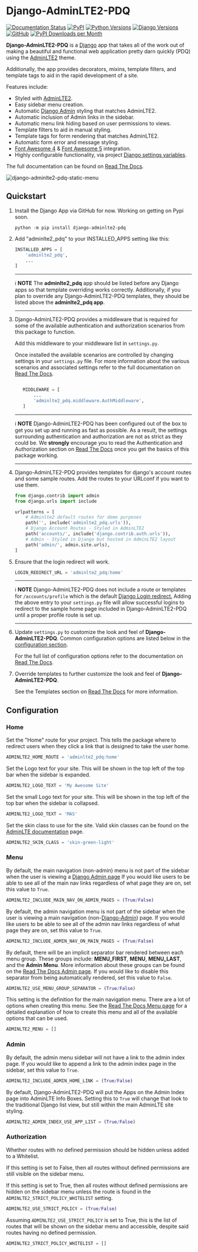 # Django-AdminLTE2-PDQ

[![Documentation Status](https://readthedocs.org/projects/django-adminlte2-pdq/badge/?version=latest)](https://django-adminlte2-pdq.readthedocs.io/en/latest/?badge=latest)
[![PyPI](https://img.shields.io/pypi/v/django-adminlte2-pdq?color=blue)](https://img.shields.io/pypi/v/django-adminlte2-pdq?color=blue)
[![Python Versions](https://img.shields.io/badge/python-%3E%3D3.7-brightgreen)](https://img.shields.io/badge/python-%3E%3D3.7-brightgreen)
[![Django Versions](https://img.shields.io/badge/django-%3E%3D3-brightgreen)](https://img.shields.io/badge/django-%3E%3D3-brightgreen)
[![GitHub](https://img.shields.io/github/license/DJBarnes/django-adminlte2-pdq)](https://img.shields.io/github/license/DJBarnes/django-adminlte2-pdq)
[![PyPI Downloads per Month](https://img.shields.io/pypi/dm/django-adminlte2-pdq.svg)](https://pypi.python.org/pypi/django-adminlte2-pdq)


**Django-AdminLTE2-PDQ** is a [Django](https://www.djangoproject.com/) app
that takes all of the work out of making a beautiful and functional web
application pretty darn quickly (PDQ) using the
[AdminLTE2](https://adminlte.io/themes/AdminLTE/index2.html)
theme.

Additionally, the app provides decorators, mixins, template filters, and
template tags to aid in the rapid development of a site.

Features include:

* Styled with [AdminLTE2](https://adminlte.io/themes/AdminLTE/index2.html).
* Easy sidebar menu creation.
* Automatic
  [Django Admin](https://docs.djangoproject.com/en/dev/ref/contrib/admin/)
  styling that matches AdminLTE2.
* Automatic inclusion of Admin links in the sidebar.
* Automatic menu link hiding based on user permissions to views.
* Template filters to aid in manual styling.
* Template tags for form rendering that matches AdminLTE2.
* Automatic form error and message styling.
* [Font Awesome 4](https://fontawesome.com/v4/icons/)
  & [Font Awesome 5](https://fontawesome.com/v5/search) integration.
* Highly configurable functionality, via project
  [Django settings variables](https://docs.djangoproject.com/en/dev/topics/settings/).

The full documentation can be found on [Read The Docs](https://django-adminlte2-pdq.readthedocs.io/en/latest/).

![django-adminlte2-pdq-static-menu](https://user-images.githubusercontent.com/4390026/174349983-70984453-1aa5-4976-8749-fadd9028a94c.png)

## Quickstart

1.  Install the Django App via GitHub for now. Working on getting on Pypi soon.
    ```shell
    python -m pip install django-adminlte2-pdq
    ```

2.  Add "adminlte2_pdq" to your INSTALLED_APPS setting like this:
    ```python
    INSTALLED_APPS = [
        'adminlte2_pdq',
        ...
    ]
    ```

    ---
    :information_source: **NOTE**
    The **adminlte2_pdq** app should be listed before any Django apps so
    that template overriding works correctly. Additionally, if you plan to
    override any Django-AdminLTE2-PDQ templates, they should be listed above
    the **adminlte2_pdq app**.

    ---

3.  Django-AdminLTE2-PDQ provides a middleware that is required for some of the
    available authentication and authorization scenarios from this package to
    function.

    Add this middleware to your middleware list in ``settings.py``.

    Once installed the available scenarios are controlled by changing settings
    in your ``settings.py`` file.
    For more information about the various scenarios and associated settings
    refer to the full documentation on
    [Read The Docs](https://django-adminlte2-pdq.readthedocs.io/en/latest/authorization/policies.html).

    ```python

       MIDDLEWARE = [
           ...
           'adminlte2_pdq.middleware.AuthMiddleware',
       ]
    ```

    ---
    :information_source: **NOTE**
    Django-AdminLTE2-PDQ has been configured out of the box to get you set up
    and running as fast as possible. As a result, the settings surrounding
    authentication and authorization are not as strict as they could be.
    We **strongly** encourage you to read the Authentication and Authorization
    section on
    [Read The Docs](https://django-adminlte2-pdq.readthedocs.io/en/latest/authorization/policies.html)
    once you get the basics of this package working.

    ---

4.  Django-AdminLTE2-PDQ provides templates for django's account routes and some
    sample routes. Add the routes to your URLconf if you want to use them.
    ```python
    from django.contrib import admin
    from django.urls import include

    urlpatterns = [
        # Adminlte2 default routes for demo purposes
        path('', include('adminlte2_pdq.urls')),
        # Django Account Routes - Styled in AdminLTE2
        path('accounts/', include('django.contrib.auth.urls')),
        # Admin - Styled in Django but hosted in AdminLTE2 layout
        path('admin/', admin.site.urls),
    ]
    ```

5.  Ensure that the login redirect will work.
    ```python
    LOGIN_REDIRECT_URL = 'adminlte2_pdq:home'
    ```
    ---
    :information_source: **NOTE**
    Django-AdminLTE2-PDQ does not include a route or templates for
    `/accounts/profile` which is the default
    [Django Login redirect.](https://docs.djangoproject.com/en/dev/ref/settings/#login-redirect-url)
    Adding the above entry to your `settings.py` file
    will allow successful logins to redirect to the sample home page
    included in Django-AdminLTE2-PDQ until a proper profile route is set up.

    ---

6.  Update ``settings.py`` to customize the look and feel of
    **Django-AdminLTE2-PDQ**. Common configuration options are listed below in the
    [configuration section](#configuration).

    For the full list of configuration options refer to the documentation on
    [Read The Docs](https://django-adminlte2-pdq.readthedocs.io/en/latest/configuration/home.html).

7. Override templates to further customize the look and feel of
   **Django-AdminLTE2-PDQ**.

   See the Templates section on
   [Read The Docs](https://django-adminlte2-pdq.readthedocs.io/en/latest/templates/templates.html)
   for more information.

## Configuration

### Home

Set the "Home" route for your project. This tells the package where to redirect
users when they click a link that is designed to take the user home.
```python
ADMINLTE2_HOME_ROUTE = 'adminlte2_pdq:home'
```

Set the Logo text for your site. This will be shown in the top left of the top
bar when the sidebar is expanded.
```python
ADMINLTE2_LOGO_TEXT = 'My Awesome Site'
```

Set the small Logo text for your site. This will be shown in the top left of the
top bar when the sidebar is collapsed.
```python
ADMINLTE2_LOGO_TEXT = 'MAS'
```

Set the skin class to use for the site. Valid skin classes can be found on the
[AdminLTE documentation](https://adminlte.io/themes/AdminLTE/documentation/)
page.
```python
ADMINLTE2_SKIN_CLASS = 'skin-green-light'
```

### Menu

By default, the main navigation (non-admin) menu is not part of the sidebar when
the user is viewing a
[Django Admin page](https://docs.djangoproject.com/en/dev/ref/contrib/admin/)
If you would like users to be able to see all of the main nav links regardless
of what page they are on, set this value to ``True``.
```python
ADMINLTE2_INCLUDE_MAIN_NAV_ON_ADMIN_PAGES = (True/False)
```

By default, the admin navigation menu is not part of the sidebar when the user
is viewing a main navigation
(non-[Django-Admin](https://docs.djangoproject.com/en/dev/ref/contrib/admin/))
page. If you would like users to be able to see all of the admin nav links
regardless of what page they are on, set this value to ``True``.
```python
ADMINLTE2_INCLUDE_ADMIN_NAV_ON_MAIN_PAGES = (True/False)
```

By default, there will be an implicit separator bar rendered between each menu
group.
These groups include: **MENU_FIRST**, **MENU**, **MENU_LAST**, and the
**Admin Menu**.
More information about these groups can be found on the
[Read The Docs Admin page](https://django-adminlte2-pdq.readthedocs.io/en/latest/menu/general_information.html).
If you would like to disable this
separator from being automatically rendered, set this value to ``False``.
```python
ADMINLTE2_USE_MENU_GROUP_SEPARATOR = (True/False)
```

This setting is the definition for the main navigation menu.
There are a lot of options when creating this menu.
See the
[Read The Docs Menu page](https://django-adminlte2-pdq.readthedocs.io/en/latest/menu/general_information.html)
for a detailed explanation of how to
create this menu and all of the available options that can be used.
```python
ADMINLTE2_MENU = []
```

### Admin

By default, the admin menu sidebar will not have a link to the admin index page.
If you would like to append a link to the admin index page in the sidebar,
set this value to ``True``.
```python
ADMINLTE2_INCLUDE_ADMIN_HOME_LINK = (True/False)
```

By default, Django-AdminLTE2-PDQ will put the Apps on the Admin Index page
into AdminLTE Info Boxes. Setting this to ``True`` will change that look
to the traditional Django list view, but still within the main AdminLTE site
styling.
```python
ADMINLTE2_ADMIN_INDEX_USE_APP_LIST = (True/False)
```

### Authorization

Whether routes with no defined permission should be hidden unless added to a
Whitelist.

If this setting is set to False, then all routes without defined permissions
are still visible on the sidebar menu.

If this setting is set to True, then all routes without defined permissions
are hidden on the sidebar menu unless the route is found in the
``ADMINLTE2_STRICT_POLICY_WHITELIST`` setting.
```python
ADMINLTE2_USE_STRICT_POLICY = (True/False)
```

Assuming ``ADMINLTE2_USE_STRICT_POLICY`` is set to True,
this is the list of routes that will be shown on the sidebar menu and
accessible, despite said routes having no defined permission.
```python
ADMINLTE2_STRICT_POLICY_WHITELIST = []
```

